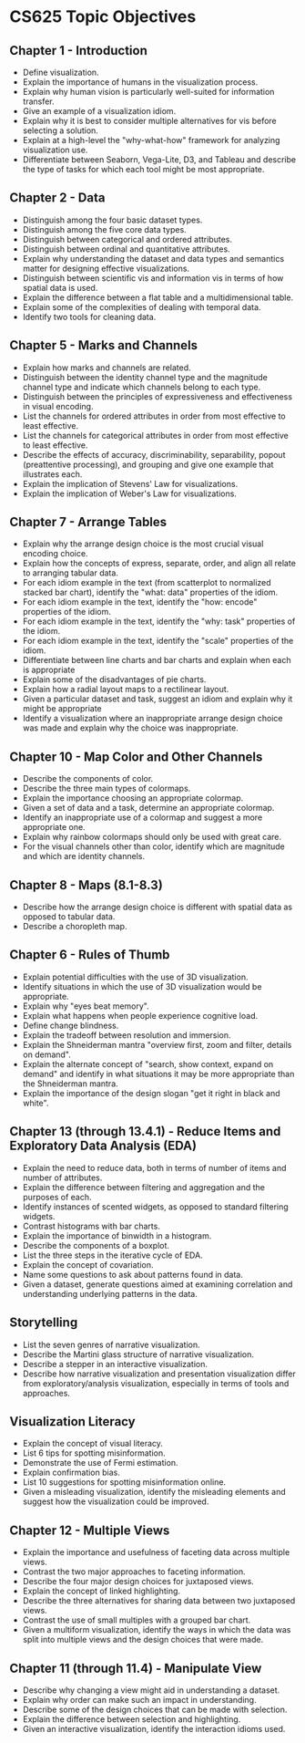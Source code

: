# CS625 Topic Objectives

## Chapter 1 - Introduction

* Define visualization.
* Explain the importance of humans in the visualization process.
* Explain why human vision is particularly well-suited for information transfer.
* Give an example of a visualization idiom.
* Explain why it is best to consider multiple alternatives for vis before selecting a solution.
* Explain at a high-level the "why-what-how" framework for analyzing visualization use.
* Differentiate between Seaborn, Vega-Lite, D3, and Tableau and describe the type of tasks for which each tool might be most appropriate.

## Chapter 2 - Data

* Distinguish among the four basic dataset types.
* Distinguish among the five core data types.
* Distinguish between categorical and ordered attributes.
* Distinguish between ordinal and quantitative attributes.
* Explain why understanding the dataset and data types and semantics matter for designing effective visualizations.
* Distinguish between scientific vis and information vis in terms of how spatial data is used.
* Explain the difference between a flat table and a multidimensional table.
* Explain some of the complexities of dealing with temporal data.
* Identify two tools for cleaning data.

## Chapter 5 - Marks and Channels

* Explain how marks and channels are related.
* Distinguish between the identity channel type and the magnitude channel type and indicate which channels belong to each type.
* Distinguish between the principles of expressiveness and effectiveness in visual encoding.
* List the channels for ordered attributes in order from most effective to least effective.
* List the channels for categorical attributes in order from most effective to least effective.
* Describe the effects of accuracy, discriminability, separability, popout (preattentive processing), and grouping and give one example that illustrates each.
* Explain the implication of Stevens' Law for visualizations.
* Explain the implication of Weber's Law for visualizations.

## Chapter 7 - Arrange Tables

* Explain why the arrange design choice is the most crucial visual encoding choice.
* Explain how the concepts of express, separate, order, and align all relate to arranging tabular data.
* For each idiom example in the text (from scatterplot to normalized stacked bar chart), identify the "what: data" properties of the idiom.
* For each idiom example in the text, identify the "how: encode" properties of the idiom.
* For each idiom example in the text, identify the "why: task" properties of the idiom.
* For each idiom example in the text, identify the "scale" properties of the idiom.
* Differentiate between line charts and bar charts and explain when each is appropriate
* Explain some of the disadvantages of pie charts.
* Explain how a radial layout maps to a rectilinear layout.
* Given a particular dataset and task, suggest an idiom and explain why it might be appropriate
* Identify a visualization where an inappropriate arrange design choice was made and explain why the choice was inappropriate.

## Chapter 10 - Map Color and Other Channels

* Describe the components of color.
* Describe the three main types of colormaps.
* Explain the importance choosing an appropriate colormap.
* Given a set of data and a task, determine an appropriate colormap.
* Identify an inappropriate use of a colormap and suggest a more appropriate one.
* Explain why rainbow colormaps should only be used with great care.
* For the visual channels other than color, identify which are magnitude and which are identity channels.

## Chapter 8 - Maps (8.1-8.3)

* Describe how the arrange design choice is different with spatial data as opposed to tabular data.
* Describe a choropleth map.

## Chapter 6 - Rules of Thumb

* Explain potential difficulties with the use of 3D visualization.
* Identify situations in which the use of 3D visualization would be appropriate.
* Explain why "eyes beat memory".
* Explain what happens when people experience cognitive load.
* Define change blindness.
* Explain the tradeoff between resolution and immersion.
* Explain the Shneiderman mantra "overview first, zoom and filter, details on demand".
* Explain the alternate concept of "search, show context, expand on demand" and identify in what situations it may be more appropriate than the Shneiderman mantra.
* Explain the importance of the design slogan "get it right in black and white".

## Chapter 13 (through 13.4.1) - Reduce Items and Exploratory Data Analysis (EDA)

* Explain the need to reduce data, both in terms of number of items and number of attributes.
* Explain the difference between filtering and aggregation and the purposes of each.
* Identify instances of scented widgets, as opposed to standard filtering widgets.
* Contrast histograms with bar charts.
* Explain the importance of binwidth in a histogram.
* Describe the components of a boxplot.
* List the three steps in the iterative cycle of EDA.
* Explain the concept of covariation.
* Name some questions to ask about patterns found in data.
* Given a dataset, generate questions aimed at examining correlation and understanding underlying patterns in the data.

## Storytelling

* List the seven genres of narrative visualization.
* Describe the Martini glass structure of narrative visualization.
* Describe a stepper in an interactive visualization.
* Describe how narrative visualization and presentation visualization differ from exploratory/analysis visualization, especially in terms of tools and approaches.

## Visualization Literacy

* Explain the concept of visual literacy.
* List 6 tips for spotting misinformation.
* Demonstrate the use of Fermi estimation.
* Explain confirmation bias.
* List 10 suggestions for spotting misinformation online.
* Given a misleading visualization, identify the misleading elements and suggest how the visualization could be improved.

## Chapter 12 - Multiple Views

* Explain the importance and usefulness of faceting data across multiple views.
* Contrast the two major approaches to faceting information.
* Describe the four major design choices for juxtaposed views.
* Explain the concept of linked highlighting.
* Describe the three alternatives for sharing data between two juxtaposed views.
* Contrast the use of small multiples with a grouped bar chart.
* Given a multiform visualization, identify the ways in which the data was split into multiple views and the design choices that were made.

## Chapter 11 (through 11.4) - Manipulate View

* Describe why changing a view might aid in understanding a dataset.
* Explain why order can make such an impact in understanding.
* Describe some of the design choices that can be made with selection.
* Explain the difference between selection and highlighting.
* Given an interactive visualization, identify the interaction idioms used.
